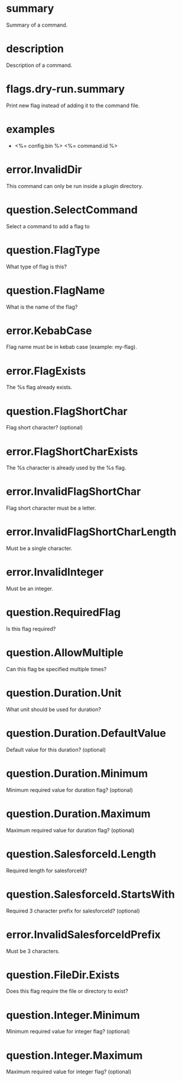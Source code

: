# summary

Summary of a command.

# description

Description of a command.

# flags.dry-run.summary

Print new flag instead of adding it to the command file.

# examples

- <%= config.bin %> <%= command.id %>

# error.InvalidDir

This command can only be run inside a plugin directory.

# question.SelectCommand

Select a command to add a flag to

# question.FlagType

What type of flag is this?

# question.FlagName

What is the name of the flag?

# error.KebabCase

Flag name must be in kebab case (example: my-flag).

# error.FlagExists

The %s flag already exists.

# question.FlagShortChar

Flag short character? (optional)

# error.FlagShortCharExists

The %s character is already used by the %s flag.

# error.InvalidFlagShortChar

Flag short character must be a letter.

# error.InvalidFlagShortCharLength

Must be a single character.

# error.InvalidInteger

Must be an integer.

# question.RequiredFlag

Is this flag required?

# question.AllowMultiple

Can this flag be specified multiple times?

# question.Duration.Unit

What unit should be used for duration?

# question.Duration.DefaultValue

Default value for this duration? (optional)

# question.Duration.Minimum

Minimum required value for duration flag? (optional)

# question.Duration.Maximum

Maximum required value for duration flag? (optional)

# question.SalesforceId.Length

Required length for salesforceId?

# question.SalesforceId.StartsWith

Required 3 character prefix for salesforceId? (optional)

# error.InvalidSalesforceIdPrefix

Must be 3 characters.

# question.FileDir.Exists

Does this flag require the file or directory to exist?

# question.Integer.Minimum

Minimum required value for integer flag? (optional)

# question.Integer.Maximum

Maximum required value for integer flag? (optional)
